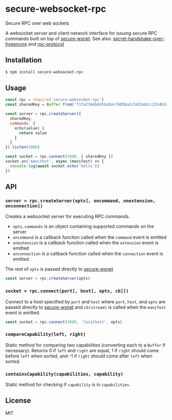 # secure-websocket-rpc
Secure RPC over web sockets

A websocket server and client network interface for issuing secure RPC commands built on top of [secure-wsnet](https://github.com/secure-local-node/secure-wsnet). See also: [secret-handshake-over-hypercore](https://github.com/secure-local-node/secret-handshake-over-hypercore) and [rpc-protocol](https://github.com/secure-local-node/rpc-protocol)

## Installation

```sh
$ npm install secure-websocket-rpc
```

## Usage

```js
const rpc = require('secure-websocket-rpc')
const sharedKey = Buffer.from('f1fa2364b0d5ba54c7405ba2c5d1b4dcc2314b2e6dfb4d8124050c738c0c43a9', 'hex')

const server = rpc.createServer({
  sharedKey,
  commands: {
    echo(value) {
      return value
    }
  }
}).listen(3000)

const socket = rpc.connect(3000, { sharedKey })
socket.on('manifest', async (manifest) => {
  console.log(await socket.echo('hello'))
})
```

## API

### `server = rpc.createServer(opts[, oncommand, onextension, onconnection])`

Creates a websocket server for executing RPC commands.

* `opts.commands` is an object containing supported commands on the server
* `oncommand` is a callback function called when the `command` event is emitted
* `onextension` is a callback function called when the `extension` event is emitted
* `onconnection` is a callback function called when the `connection` event is emitted

The rest of `opts` is passed directly to [secure-wsnet][secure-wsnet]

```js
const server = rpc.createServer(opts)
```

### `socket = rpc.connect(port[, host[, opts, cb]])`

Connect to a host specified by `port` and `host` where `port`, `host`, and `opts` are passed directly to [secure-wsnet][secure-wsnet] and `cb(stream)` is called when the `manifest` event is emitted.

```js
const socket = rpc.connect(3000, 'localhost', opts)
```

### `compareCapability(left, right)`

Static method for comparing two capabilities (converting each to a `Buffer` if necessary). Returns 0 if `left` and `right` are equal, 1 if `right` should come before `left` when sorted, and -1 if `right` should come after `left` when sorted.

### `containsCapability(capabilities, capability)`

Static method for checking if `capability` is in `capabilities`.

## License

MIT

[secure-wsnet]: https://github.com/secure-local-node/secure-wsnet